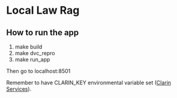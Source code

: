 # Local Law Rag

## How to run the app

1. make build
1. make dvc_repro
1. make run_app

Then go to localhost:8501

Remember to have CLARIN_KEY environmental variable set ([Clarin Services](https://services.clarin-pl.eu/login)).